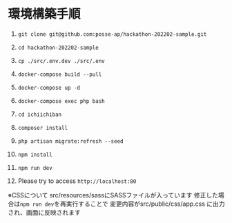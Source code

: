 # 環境構築手順

1. `git clone git@github.com:posse-ap/hackathon-202202-sample.git`

2. `cd hackathon-202202-sample`

3. `cp ./src/.env.dev ./src/.env`

3. `docker-compose build --pull`

4. `docker-compose up -d`

5. `docker-compose exec php bash`

6. `cd ichiichiban`

7. `composer install`

8. `php artisan migrate:refresh --seed`

9. `npm install`

10. `npm run dev`

11. Please try to access `http://localhost:80`

※CSSについて
 src/resources/sassにSASSファイルが入っています
 修正した場合は`npm run dev`を再実行することで
 変更内容がsrc/public/css/app.css に出力され、画面に反映されます
 
